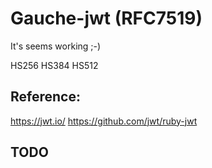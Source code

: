 # Gauche-jwt (RFC7519)

It's seems working ;-)

HS256 HS384 HS512

## Reference:

https://jwt.io/
https://github.com/jwt/ruby-jwt

## TODO


